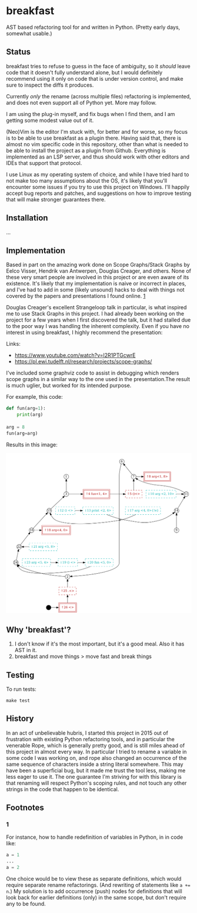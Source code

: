# breakfast

AST based refactoring tool for and written in Python. (Pretty early days,
somewhat usable.)

## Status

breakfast tries to refuse to guess in the face of ambiguity, so it
*should* leave code that it doesn't fully understand alone, but I would
definitely recommend using it only on code that is under version
control, and make sure to inspect the diffs it produces.

Currently *only* the rename (across multiple files) refactoring is
implemented, and does not even support all of Python yet. More may
follow.

I am using the plug-in myself, and fix bugs when I find them, and I am
getting some modest value out of it.

(Neo)Vim is the editor I'm stuck with, for better and for worse, so my
focus is to be able to use breakfast as a plugin there. Having said
that, there is almost no vim specific code in this repository, other
than what is needed to be able to install the project as a plugin from
Github. Everything is implemented as an LSP server, and thus should work
with other editors and IDEs that support that protocol.

I use Linux as my operating system of choice, and while I have tried
hard to not make too many assumptions about the OS, it's likely that
you'll encounter some issues if you try to use this project on Windows.
I'll happily accept bug reports and patches, and suggestions on how to
improve testing that will make stronger guarantees there.

## Installation

...

## Implementation

Based in part on the amazing work done on Scope Graphs/Stack Graphs by
Eelco Visser, Hendrik van Antwerpen, Douglas Creager, and others. None
of these very smart people are involved in this project or are even
aware of its existence. It's likely that my implementation is naive or
incorrect in places, and I've had to add in some (likely unsound) hacks
to deal with things not covered by the papers and presentations I found
online. [1](#1)


Douglas Creager's excellent Strangeloop talk in particular, is what
inspired me to use Stack Graphs in this project. I had already been
working on the project for a few years when I first discovered the talk,
but it had stalled due to the poor way I was handling the inherent
complexity. Even if you have no interest in using breakfast, I highly
recommend the presentation:

Links:

* <https://www.youtube.com/watch?v=l2R1PTGcwrE>
* <https://pl.ewi.tudelft.nl/research/projects/scope-graphs/>

I've included some graphviz code to assist in debugging which renders
scope graphs in a similar  way to the one used in the presentation.The
result is much uglier, but worked for its intended purpose.

For example, this code:

```python
def fun(arg=1):
    print(arg)

arg = 8
fun(arg=arg)
```

Results in this image:

![node graph representation of python code fragment](parameter.png)



## Why 'breakfast'?


1. I don't know if it's the most important, but it's a good meal. Also
   it has AST in it.
2. breakfast and move things > move fast and break things

## Testing

To run tests:

```
make test
```

## History

In an act of unbelievable hubris, I started this project in 2015 out of
frustration with existing Python refactoring tools, and in particular the
venerable Rope, which is generally pretty good, and is still miles
ahead of this project in almost every way. In particular I tried to
rename a variable in some code I was working on, and rope also changed
an occurrence of the same sequence of characters inside a string literal
somewhere. This may have been a superficial bug, but it made me trust
the tool less, making me less eager to use it. The one guarantee I'm
striving for with this library is that renaming will respect Python's
scoping rules, and not touch any other strings in the code that happen
to be identical.


## Footnotes

### 1
For instance, how to handle redefinition of variables in Python,
in in code like:

```python
a = 1
...
a = 2
```

One choice would be to view these as separate definitions, which would
require separate rename refactorings. (And rewriting of statements like
`a += n`.) My solution is to add occurrence (push) nodes for definitions
that will look back for earlier definitions (only) in the same scope,
but don't require any to be found.
